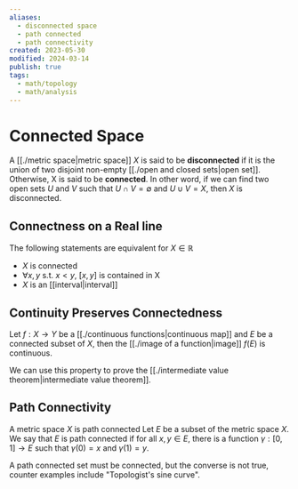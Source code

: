 ```yaml
---
aliases:
  - disconnected space
  - path connected
  - path connectivity
created: 2023-05-30
modified: 2024-03-14
publish: true
tags:
  - math/topology
  - math/analysis
---
```


# Connected Space
A [[./metric space|metric space]] $X$ is said to be **disconnected** if it is the union of two disjoint non-empty [[./open and closed sets|open set]]. Otherwise, X is said to be **connected**.
  In other word, if  we can find two open sets $U$ and $V$ such that $U \cap V = \emptyset$ and $U \cup V = X$, then $X$ is disconnected.

## Connectness on a Real line
The following statements are equivalent for $X \in \mathbb{R}$
- $X$ is connected
- $\forall x, y$ s.t. $x < y$, $[x, y]$ is contained in X
- $X$ is an [[interval|interval]]

## Continuity Preserves Connectedness
Let $f: X \rightarrow Y$ be a [[./continuous functions|continuous map]] and $E$ be a connected subset of $X$, then the [[./image of a function|image]] $f(E)$ is continuous.

We can use this property to prove the [[./intermediate value theorem|intermediate value theorem]].

## Path Connectivity
A metric space $X$ is path connected
Let $E$ be a subset of the metric space $X$.
We say that $E$ is path connected if for all $x, y \in E$,
there is a function $\gamma:[0, 1] \rightarrow E$ such that $\gamma(0) = x$ and $\gamma(1) = y$.

A path connected set must be connected,
but the converse is not true,
counter examples include "Topologist's sine curve".